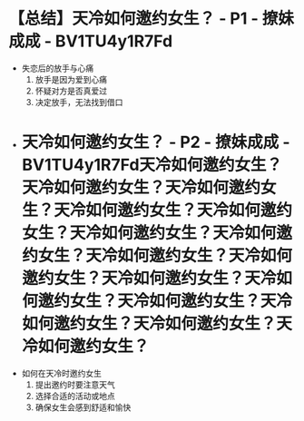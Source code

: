 # 【总结】天冷如何邀约女生？ - P1 - 撩妹成成 - BV1TU4y1R7Fd

-   失恋后的放手与心痛
    1.  放手是因为爱到心痛
    2.  怀疑对方是否真爱过
    3.  决定放手，无法找到借口
-   # 天冷如何邀约女生？ - P2 - 撩妹成成 - BV1TU4y1R7Fd天冷如何邀约女生？天冷如何邀约女生？天冷如何邀约女生？天冷如何邀约女生？天冷如何邀约女生？天冷如何邀约女生？天冷如何邀约女生？天冷如何邀约女生？天冷如何邀约女生？天冷如何邀约女生？天冷如何邀约女生？天冷如何邀约女生？天冷如何邀约女生？天冷如何邀约女生？天冷如何邀约女生？
-   如何在天冷时邀约女生
    1.  提出邀约时要注意天气
    2.  选择合适的活动或地点
    3.  确保女生会感到舒适和愉快